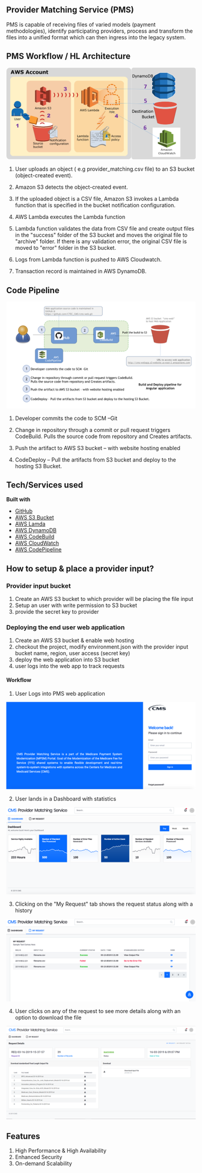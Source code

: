 ## Provider Matching Service (PMS)
PMS is capable of receiving files of varied models (payment methodologies), identify participating providers, process and transform the files into a unified format which can then ingress into the legacy system.

## PMS Workflow / HL Architecture
![PMS Worklfow / HL Architecture](/images/PMS-Worlflow.png)

1) User uploads an object ( e.g provider_matching.csv file) to an S3 bucket (object-created event).

2) Amazon S3 detects the object-created event.

3) If the uploaded object is a CSV file, Amazon S3 invokes a Lambda function that is specified in the bucket notification configuration.

4) AWS Lambda executes the Lambda function 

5) Lambda function validates the data from CSV file and create output files in the "success" folder of the S3 bucket and moves the original file to "archive" folder. If there is any validation error, the original CSV file is moved to "error" folder in the S3 bucket.

6) Logs from Lambda function is pushed to AWS Cloudwatch.

7) Transaction record is maintained in AWS DynamoDB.

## Code Pipeline
![Code Pipeline](/images/PMS-CodePipeline.png)

1) Developer commits the code to SCM –Git

2) Change in repository through a commit or pull request triggers CodeBuild. Pulls the source code from repository and Creates artifacts.

3) Push the artifact to AWS S3 bucket – with website hosting enabled

4) CodeDeploy – Pull the artifacts from S3 bucket and deploy to the hosting S3 Bucket.

## Tech/Services used
<b>Built with</b>
- [GitHub](https://github.com/)
- [AWS S3 Bucket](https://aws.amazon.com/s3/)
- [AWS Lamda](https://aws.amazon.com/lambda/)
- [AWS DynamoDB](https://aws.amazon.com/dynamodb/)
- [AWS CodeBuild](https://aws.amazon.com/codebuild/)
- [AWS CloudWatch](https://aws.amazon.com/cloudwatch/)
- [AWS CodePipeline](https://aws.amazon.com/codepipeline/)

## How to setup & place a provider input?
### Provider input bucket
1) Create an AWS S3 bucket to which provider will be placing the file input
2) Setup an user with write permission to S3 bucket
3) provide the secret key to provider

### Deploying the end user web application
1) Create an AWS S3 bucket & enable web hosting
2) checkout the project, modify environment.json with the provider input bucket name, region, user access (secret key)
3) deploy the web application into S3 bucket
4) user logs into the web app to track requests

#### Workflow
1) User Logs into PMS web application

![PMS Login](/images/CMS-Login.png)

2) User lands in a Dashboard with statistics

![PMS Dashboard](/images/CMS-ProviderMatching-Dashboard.png)

3) Clicking on the "My Request" tab shows the request status along with a history

![PMS Requests](/images/CMS-ProviderMatching-Requests.png)

4) User clicks on any of the request to see more details along with an option to download the file

![Detailed Request specific view](/images/CMS-ProviderMatching-RequestView.png)


## Features
1) High Performance & High Availability
2) Enhanced Security
3) On-demand Scalability